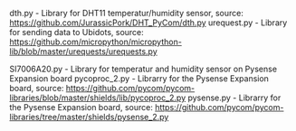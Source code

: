 

dth.py - Library for DHT11 temperatur/humidity sensor, source: https://github.com/JurassicPork/DHT_PyCom/dth.py
urequest.py - Library for sending data to Ubidots, source: https://github.com/micropython/micropython-lib/blob/master/urequests/urequests.py

SI7006A20.py - Library for temperatur and humidity sensor on Pysense Expansion board
pycoproc_2.py - Librarry for the Pysense Expansion board, source: https://github.com/pycom/pycom-libraries/blob/master/shields/lib/pycoproc_2.py
pysense.py - Librarry for the Pysense Expansion board, source: https://github.com/pycom/pycom-libraries/tree/master/shields/pysense_2.py
